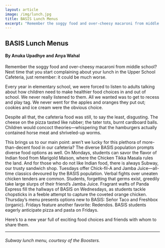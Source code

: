 ```yaml
---
layout: article
image: /img/lunch.jpg
title: BASIS Lunch Menus
excerpt: "Remember the soggy food and over-cheesy macaroni from middle school? Next time that you start complaining about your lunch in the Upper School Cafeteria, just remember: it could be much worse."
---
```


<h2>BASIS Lunch Menus</h2>
<h4>By Anuka Upadhye and Anya Wahal</h4>

Remember the soggy food and over-cheesy macaroni from middle school? Next time that you start complaining about your lunch in the Upper School Cafeteria, just remember: it could be much worse. 

Every year in elementary school, we were forced to listen to adults talking about how children need to make healthier food choices in and out of school. We never really listened to them. All we wanted was to get to recess and play tag. We never went for the apples and oranges they put out; cookies and ice cream were the obvious choice. 

Despite all that, the cafeteria food was still, to say the least, disgusting. The cheese on the pizza tasted like rubber; the tater tots, burnt cardboard balls. Children would concoct theories—whispering that the hamburgers actually contained horse meat and shriveled-up worms. 

This brings us to our main point: aren’t we lucky for this plethora of more-than-decent food in our cafeteria? The diverse BASIS population prompts diverse food options as well. On Mondays, students can savor the flavor of Indian food from Marigold Maison, where the Chicken Tikka Masala rules the land. And for those who do not like Indian food, there is always Subway, our trusty sandwich shop. Tuesdays offer Chick-fil-A and Jamba Juice—all-time classics devoured by the BASIS population. Verbal fights over uneaten chicken tenders are common. Students, forgetting that germs exist, greedily take large slurps of their friend’s Jamba Juice. Fragrant wafts of Panda Express fill the hallways of BASIS on Wednesdays, as students tackle chopsticks in a feeble attempt to capture the coveted orange chicken. Thursday’s menu presents options new to BASIS: Señor Taco and Freshbox (organic). Fridays feature another favorite: Redendos. BASIS students eagerly anticipate pizza and pasta on Fridays. 

Here’s to a new year full of exciting food choices and friends with whom to share them. 

<hr style="border-color:#7D7D7D;height:0.5px;">

<h6>Subway lunch menu, courtesy of the Boosters.</h6>